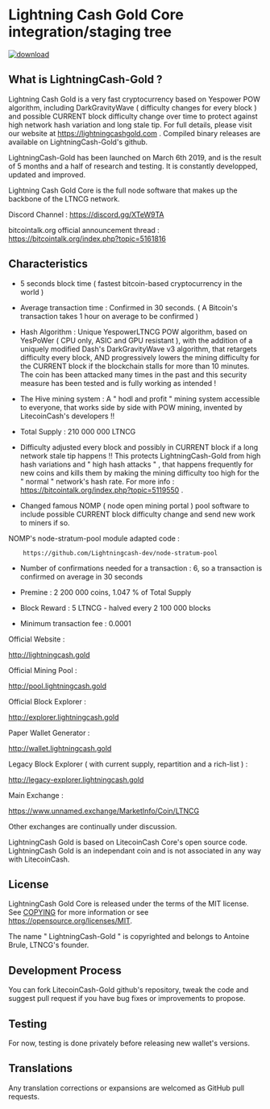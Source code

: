 Lightning Cash Gold Core integration/staging tree
===========================================

<a href="https://imgbb.com/"><img src="https://i.ibb.co/RvyqxKN/bitcoin.png" alt="download" border="0"></a>

What is LightningCash-Gold ?
----------------------

Lightning Cash Gold is a very fast cryptocurrency based on Yespower POW algorithm, including DarkGravityWave ( difficulty changes for every block ) and possible CURRENT block difficulty change over time to protect against high network hash variation and long stale tip. For full details, please visit our website at https://lightningcashgold.com . Compiled binary releases are available on LightningCash-Gold's github.


LightningCash-Gold has been launched on March 6th 2019, and is the result of 5 months and a half of research and testing. It is constantly developped, updated and improved.



Lightning Cash Gold Core is the full node software that makes up the backbone of the LTNCG network.




Discord Channel : https://discord.gg/XTeW9TA




bitcointalk.org official announcement thread : https://bitcointalk.org/index.php?topic=5161816




Characteristics
---------------------------------------------------------------------------

- 5 seconds block time ( fastest bitcoin-based cryptocurrency in the world )

- Average transaction time : Confirmed in 30 seconds. ( A Bitcoin's transaction takes 1 hour on average to be confirmed )

- Hash Algorithm : Unique YespowerLTNCG POW algorithm, based on YesPoWer  ( CPU only, ASIC and GPU resistant ), with the addition of a uniquely modified Dash's DarkGravityWave v3 algorithm, that retargets difficulty every block, AND progressively lowers the mining difficulty for the CURRENT block if the blockchain stalls for more than 10 minutes. The coin has been attacked many times in the past and this security measure has been tested and is fully working as intended !


- The Hive mining system : A " hodl and profit " mining system accessible to everyone, that works side by side with POW mining, invented by  LitecoinCash's developers !!

- Total Supply : 210 000 000 LTNCG

- Difficulty adjusted every block and possibly in CURRENT block if a long network stale tip happens !! This protects LightningCash-Gold from high hash variations and " high hash attacks " , that happens frequently for new coins and kills them by making the mining difficulty too high for the " normal " network's hash rate. For more info :
		https://bitcointalk.org/index.php?topic=5119550 .

- Changed famous NOMP ( node open mining portal ) pool software to include possible CURRENT block difficulty change and send new work to miners if so.

NOMP's node-stratum-pool module adapted code : 

		https://github.com/Lightningcash-dev/node-stratum-pool

- Number of confirmations needed for a transaction : 6, so a transaction is confirmed on average in 30 seconds

- Premine : 2 200 000 coins, 1.047 % of Total Supply

- Block Reward : 5 LTNCG - halved every 2 100 000 blocks

- Minimum transaction fee : 0.0001


Official Website :

http://lightningcash.gold



Official Mining Pool :

http://pool.lightningcash.gold



Official Block Explorer :

http://explorer.lightningcash.gold



Paper Wallet Generator :

http://wallet.lightningcash.gold



Legacy Block Explorer ( with current supply, repartition and a rich-list ) :

http://legacy-explorer.lightningcash.gold



Main Exchange : 

https://www.unnamed.exchange/MarketInfo/Coin/LTNCG



Other exchanges are continually under discussion.


LightningCash Gold is based on LitecoinCash Core's open source code.
LightningCash Gold is an independant coin and is not associated in any way with LitecoinCash.


License
-------

LightningCash Gold Core is released under the terms of the MIT license. See [COPYING](COPYING) for more
information or see https://opensource.org/licenses/MIT.

The name " LightningCash-Gold " is copyrighted and belongs to Antoine Brule, LTNCG's founder.

Development Process
-------------------

You can fork LitecoinCash-Gold github's repository, tweak the code and suggest pull request if you have bug fixes or improvements to propose.

Testing
-------

For now, testing is done privately before releasing new wallet's versions.

Translations
------------

Any translation corrections or expansions are welcomed as GitHub pull requests.
